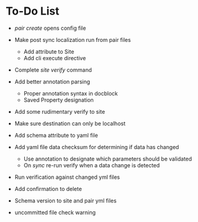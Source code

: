 # To-Do List


- _pair create_ opens config file

- Make post sync localization run from pair files
  - Add attribute to Site
  - Add cli execute directive
  
- Complete _site verify_ command

- Add better annotation parsing
  - Proper annotation syntax in docblock
  - Saved Property designation

- Add some rudimentary verify to site

- Make sure destination can only be localhost

- Add schema attribute to yaml file

- Add yaml file data checksum for determining if data has changed
  - Use annotation to designate which parameters should be validated
  - On _sync_ re-run verify when a data change is detected

- Run verification against changed yml files

- Add confirmation to delete

- Schema version to site and pair yml files

- uncommitted file check warning
